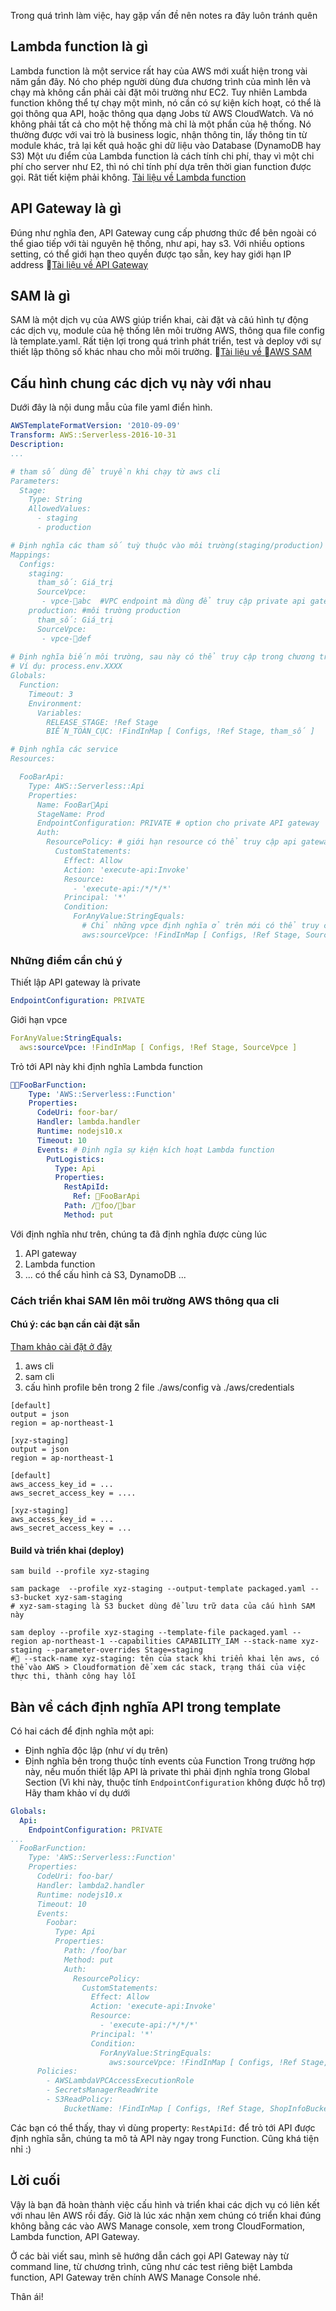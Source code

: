 Trong quá trình làm việc, hay gặp vấn đề nên notes ra đây luôn tránh quên

## Lambda function là gì
Lambda function là một service rất hay của AWS mới xuất hiện trong vài năm gần đây. Nó cho phép người dùng đưa chương trình của mình lên và chạy mà không cần phải cài đặt môi trường như EC2. 
Tuy nhiên Lambda function không thể tự chạy một mình, nó cần có sự kiện kích hoạt, có thể là gọi thông qua API, hoặc thông qua dạng Jobs từ AWS CloudWatch.
Và nó không phải tất cả cho một hệ thống mà chỉ là một phần của hệ thống. Nó thường được với vai trò là business logic, nhận thông tin, lấy thông tin từ module khác, trả lại kết quả hoặc ghi dữ liệu vào Database (DynamoDB hay S3)
Một ưu điểm của Lambda function là cách tính chi phí, thay vì một chi phí cho server như E2, thì nó chỉ tính phí dựa trên thời gian function được gọi. Rât tiết kiệm phải không.
[Tài liệu về Lambda function](https://docs.aws.amazon.com/lambda/latest/dg/welcome.html)

## API Gateway là gì
Đúng như nghĩa đen, API Gateway cung cấp phương thức để bên ngoài có thể giao tiếp với tài nguyên hệ thống, như api, hay s3. Với nhiều options setting, có thể giới hạn theo quyền được tạo sẵn, key hay giới hạn IP address
[Tài liệu về API Gateway](https://docs.aws.amazon.com/apigateway/latest/developerguide/welcome.html)

## SAM là gì
SAM là một dịch vụ của AWS giúp triển khai, cài đặt và câú hình tự động các dịch vụ, module của hệ thống lên môi trường AWS, thông qua file config là template.yaml.
Rất tiện lợi trong quá trình phát triển, test và deploy với sự thiết lập thông số khác nhau cho mỗi môi trường.
[Tài liệu về AWS SAM](https://docs.aws.amazon.com/serverless-application-model/latest/developerguide/what-is-sam.html)

## Cấu hình chung các dịch vụ này với nhau
Dưới đây là nội dung mẫu của file yaml điển hình.

```yaml:template.yaml
AWSTemplateFormatVersion: '2010-09-09'
Transform: AWS::Serverless-2016-10-31
Description: 
...

# tham số dùng để truyền khi chạy từ aws cli
Parameters:
  Stage:
    Type: String
    AllowedValues:
      - staging
      - production

# Định nghĩa các tham số tuỳ thuộc vào môi trường(staging/production)
Mappings:
  Configs:
    staging:
      tham_số: Giá_trị
      SourceVpce:
       - vpce-abc  #VPC endpoint mà dùng để truy cập private api gateway
    production: #môi trường production
      tham_số: Giá_trị
      SourceVpce:
       - vpce-def
       
# Định nghĩa biến môi trường, sau này có thể truy cập trong chương trình lambda
# Ví dụ: process.env.XXXX
Globals:
  Function:
    Timeout: 3
    Environment:
      Variables:
        RELEASE_STAGE: !Ref Stage
        BIẾN_TOÀN_CỤC: !FindInMap [ Configs, !Ref Stage, tham_số ]

# Định nghĩa các service
Resources:

  FooBarApi:
    Type: AWS::Serverless::Api
    Properties:
      Name: FooBarApi
      StageName: Prod
      EndpointConfiguration: PRIVATE # option cho private API gateway
      Auth:
        ResourcePolicy: # giới hạn resource có thể truy cập api gateway
          CustomStatements:
            Effect: Allow
            Action: 'execute-api:Invoke'
            Resource:
              - 'execute-api:/*/*/*'
            Principal: '*'
            Condition:
              ForAnyValue:StringEquals:
                # Chỉ những vpce định nghĩa ở trên mới có thể truy cập đến private api gateway này
                aws:sourceVpce: !FindInMap [ Configs, !Ref Stage, SourceVpce ]

```

### Những điểm cần chú ý
Thiết lập API gateway là private

```yaml:template.yaml
EndpointConfiguration: PRIVATE
```

Giới hạn vpce

```yaml:template.yaml
ForAnyValue:StringEquals:
  aws:sourceVpce: !FindInMap [ Configs, !Ref Stage, SourceVpce ]
```

Trỏ tới API này khi định nghĩa Lambda function

```yaml:template.yaml
FooBarFunction:
    Type: 'AWS::Serverless::Function'
    Properties:
      CodeUri: foor-bar/
      Handler: lambda.handler
      Runtime: nodejs10.x
      Timeout: 10
      Events: # Định ngĩa sự kiện kích hoạt Lambda function
        PutLogistics:
          Type: Api
          Properties:
            RestApiId:
              Ref: FooBarApi
            Path: /foo/bar
            Method: put
```

Với định nghĩa như trên, chúng ta đã định nghĩa được cùng lúc
1. API gateway
2. Lambda function
3. ... có thể cấu hình cả S3, DynamoDB ...

### Cách triển khai SAM lên môi trường AWS thông qua cli

#### Chú ý: các bạn cần cài đặt sẵn
[Tham khảo cài đặt ở đây](https://docs.aws.amazon.com/ja_jp/serverless-application-model/latest/developerguide/serverless-sam-cli-install-mac.html)
1. aws cli
2. sam cli
3. cấu hình profile bên trong 2 file ./aws/config và ./aws/credentials

```bash:~/.aws/config
[default]
output = json
region = ap-northeast-1

[xyz-staging]
output = json
region = ap-northeast-1
```

```bash:~/.aws/credentials
[default]
aws_access_key_id = ...
aws_secret_access_key = ....

[xyz-staging]
aws_access_key_id = ...
aws_secret_access_key = ...
```

#### Build và triển khai (deploy)

```bash:console
sam build --profile xyz-staging

sam package  --profile xyz-staging --output-template packaged.yaml --s3-bucket xyz-sam-staging
# xyz-sam-staging là S3 bucket dùng để lưu trữ data của cấu hình SAM này

sam deploy --profile xyz-staging --template-file packaged.yaml --region ap-northeast-1 --capabilities CAPABILITY_IAM --stack-name xyz-staging --parameter-overrides Stage=staging
# --stack-name xyz-staging: tên của stack khi triển khai lên aws, có thể vào AWS > Cloudformation để xem các stack, trạng thái của việc thực thi, thành công hay lỗi
```

## Bàn về cách định nghĩa API trong template
Có hai cách để định nghĩa một api:
- Định nghĩa độc lập (như ví dụ trên)
- Định nghĩa bên trong thuộc tính events của Function
Trong trường hợp này, nếu muốn thiết lập API là private thì phải định nghĩa trong Global Section
(Vì khi này, thuộc tính `EndpointConfiguration` không được hỗ trợ)
Hãy tham khảo ví dụ dưới

```yaml:template.yaml
Globals:
  Api:
    EndpointConfiguration: PRIVATE
...
  FooBarFunction:
    Type: 'AWS::Serverless::Function'
    Properties:
      CodeUri: foo-bar/
      Handler: lambda2.handler
      Runtime: nodejs10.x
      Timeout: 10
      Events:
        Foobar:
          Type: Api
          Properties:
            Path: /foo/bar
            Method: put
            Auth:
              ResourcePolicy:
                CustomStatements:
                  Effect: Allow
                  Action: 'execute-api:Invoke'
                  Resource:
                    - 'execute-api:/*/*/*'
                  Principal: '*'
                  Condition:
                    ForAnyValue:StringEquals:
                      aws:sourceVpce: !FindInMap [ Configs, !Ref Stage, SourceVpce ]
      Policies:
        - AWSLambdaVPCAccessExecutionRole
        - SecretsManagerReadWrite
        - S3ReadPolicy:
            BucketName: !FindInMap [ Configs, !Ref Stage, ShopInfoBucket ]
```
Các bạn có thể thấy, thay vì dùng property: `RestApiId:` để trỏ tới API được định nghĩa sẵn, chúng ta mô tả API này ngay trong Function. Cũng khá tiện nhỉ :)

## Lời cuối
Vậy là bạn đã hoàn thành việc cấu hình và triển khai các dịch vụ có liên kết với nhau lên AWS rồi đấy.
Giờ là lúc xác nhận xem chúng có triển khai đúng không bằng các vào AWS Manage console, xem trong 
CloudFormation, Lambda function, API Gateway.

Ở các bài viết sau, mình sẽ hướng dẫn cách gọi API Gateway này từ command line, từ chương trình, cũng như các test riêng biệt Lambda function, API Gateway trên chính AWS Manage Console nhé.

Thân ái!